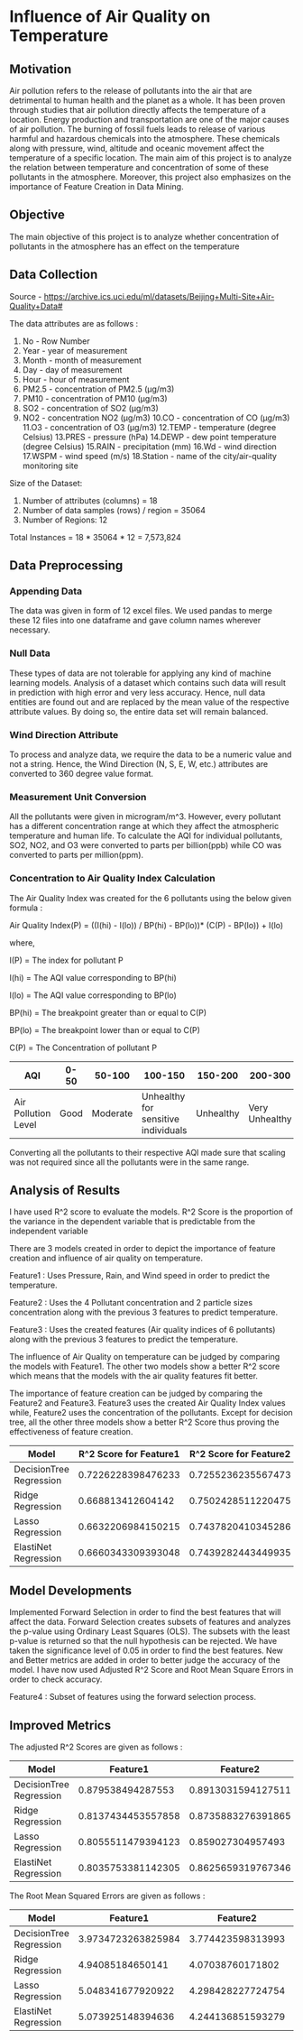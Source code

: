 # Influence of Air Quality on Temperature
## Motivation 
Air pollution refers to the release of pollutants into the air that are
detrimental to human health and the planet as a whole. It has been proven through
studies that air pollution directly affects the temperature of a location. Energy production
and transportation are one of the major causes of air pollution. The burning of fossil
fuels leads to release of various harmful and hazardous chemicals into the atmosphere.
These chemicals along with pressure, wind, altitude and oceanic movement affect the
temperature of a specific location. The main aim of this project is to analyze the relation between
temperature and concentration of some of these pollutants in the
atmosphere. Moreover, this project also emphasizes on the importance of Feature Creation in Data Mining.

## Objective
The main objective of this project is to analyze whether concentration of
pollutants in the atmosphere has an effect on the temperature

## Data Collection
Source - https://archive.ics.uci.edu/ml/datasets/Beijing+Multi-Site+Air-Quality+Data#

The data attributes are as follows :
1. No - Row Number
2. Year - year of measurement
3. Month - month of measurement
4. Day - day of measurement
5. Hour - hour of measurement
6. PM2.5 - concentration of PM2.5 (μg/m3)
7. PM10 - concentration of PM10 (μg/m3)
8. SO2 - concentration of SO2 (μg/m3)
9. NO2 - concentration NO2 (μg/m3)
10.CO - concentration of CO (μg/m3)
11.O3 - concentration of O3 (μg/m3)
12.TEMP - temperature (degree Celsius)
13.PRES - pressure (hPa)
14.DEWP - dew point temperature (degree Celsius)
15.RAIN - precipitation (mm)
16.Wd - wind direction
17.WSPM - wind speed (m/s)
18.Station - name of the city/air-quality monitoring site

Size of the Dataset:
1. Number of attributes (columns) = 18
2. Number of data samples (rows) / region = 35064
3. Number of Regions: 12

Total Instances = 18 * 35064 * 12 = 7,573,824

## Data Preprocessing
### Appending Data
The data was given in form of 12 excel files. We used pandas to
merge these 12 files into one dataframe and gave column names wherever necessary.
### Null Data
These types of data are not tolerable for applying any kind of machine
learning models. Analysis of a dataset which contains such data will result in prediction
with high error and very less accuracy. Hence, null data entities are found out and are
replaced by the mean value of the respective attribute values. By doing so, the entire
data set will remain balanced.
### Wind Direction Attribute
To process and analyze data, we require the data to be a
numeric value and not a string. Hence, the Wind Direction (N, S, E, W, etc.) attributes
are converted to 360 degree value format.
### Measurement Unit Conversion
All the pollutants were given in microgram/m^3.
However, every pollutant has a different concentration range at which they affect the
atmospheric temperature and human life. To calculate the AQI for individual pollutants,
SO2, NO2, and O3 were converted to parts per billion(ppb) while CO was converted to
parts per million(ppm).

### Concentration to Air Quality Index Calculation

The Air Quality Index was created for the 6 pollutants using the below given formula : 

Air Quality Index(P) = ((I(hi) - I(lo)) / BP(hi) - BP(lo))* (C(P) - BP(lo)) + I(lo)

where,

I(P) = The index for pollutant P

I(hi) = The AQI value corresponding to BP(hi)

I(lo) = The AQI value corresponding to BP(lo)

BP(hi) = The breakpoint greater than or equal to C(P)

BP(lo) = The breakpoint lower than or equal to C(P)

C(P) = The Concentration of pollutant P

AQI | 0-50 | 50-100 | 100-150 | 150-200 | 200-300 | 300-500
--- | ---- | ------ | ------- | ------- | ------- | -------
Air Pollution Level | Good | Moderate | Unhealthy for sensitive individuals | Unhealthy | Very Unhealthy | Hazardous

Converting all the pollutants to their respective AQI made sure that scaling was not
required since all the pollutants were in the same range.


## Analysis of Results

I have used R^2 score to evaluate the models.  R^2 Score is the proportion of the variance in the dependent variable that is predictable from the independent variable

There are 3 models created in order to depict the importance of feature creation and influence of air quality on temperature. 

Feature1 : Uses Pressure, Rain, and Wind speed in order to predict the temperature.

Feature2 : Uses the 4 Pollutant concentration and 2 particle sizes concentration along with the previous 3 features to predict temperature.

Feature3 : Uses the created features (Air quality indices of 6 pollutants) along with the previous 3 features to predict the temperature.

The influence of Air Quality on temperature can be judged by comparing the models with Feature1. The other two models show a better R^2 score which means that the models
with the air quality features fit better. 

The importance of feature creation can be judged by comparing the Feature2 and Feature3. Feature3 uses the created Air Quality Index values while,
Feature2 uses the concentration of the pollutants. Except for decision tree, all the other three models show a better R^2 Score thus proving the effectiveness
of feature creation.



Model | R^2 Score for Feature1 | R^2 Score for Feature2 | R^2 Score for Feature3
----- | ---------------------- | ---------------------- | ---------------------- |
DecisionTree Regression | 0.7226228398476233 |  0.7255236235567473 | 0.7254002902689967
Ridge Regression | 0.668813412604142 | 0.7502428511220475 | 0.7507785142635952
Lasso Regression | 0.6632206984150215 | 0.7437820410345286 | 0.7502508124379266
ElastiNet Regression | 0.6660343309393048 | 0.7439282443449935 | 0.7504926807317898


## Model Developments

Implemented Forward Selection in order to find the best features that will affect the data. Forward Selection creates subsets of features and analyzes the p-value using Ordinary Least Squares (OLS). The subsets with the least p-value is returned so that the null hypothesis can be rejected. We have taken the significance level of 0.05 in order to find the best features. New and Better metrics are added in order to better judge the accuracy of the model. I have now used Adjusted R^2 Score and Root Mean Square Errors in order to check accuracy. 

Feature4 : Subset of features using the forward selection process.

## Improved Metrics

The adjusted R^2 Scores are given as follows : 

Model |  Feature1 | Feature2 | Feature3 | Feature4 |
----- | --------- | -------- | -------- | -------- |
DecisionTree Regression | 0.879538494287553 | 0.8913031594127511 | 0.89140757037877 | 0.9402877847767049
Ridge Regression | 0.8137434453557858 | 0.8735883276391865 | 0.8750388994747597 | 0.8770426426073291
Lasso Regression | 0.8055511479394123 | 0.859027304957493 | 0.865082480882465 | 0.8654624663045336
ElastiNet Regression | 0.8035753381142305 | 0.8625659319767346 | 0.8691665710183645 | 0.8696925090106291


The Root Mean Squared Errors are given as follows :

Model |  Feature1 | Feature2 | Feature3 | Feature4 |
----- | --------- | -------- | -------- | -------- |
DecisionTree Regression | 3.9734723263825984  | 3.774423598313993  | 3.7726103630097145 | 2.797486270628397 
Ridge Regression | 4.94085184650141  | 4.07038760171802 | 4.046966403410801  | 4.014335191025011
Lasso Regression | 5.048341677920922 | 4.298428227724754 | 4.20510022907211 | 4.199118234990604
ElastiNet Regression | 5.073925148394636 | 4.244136851593279 | 4.140964813939791 | 4.132578040373532
